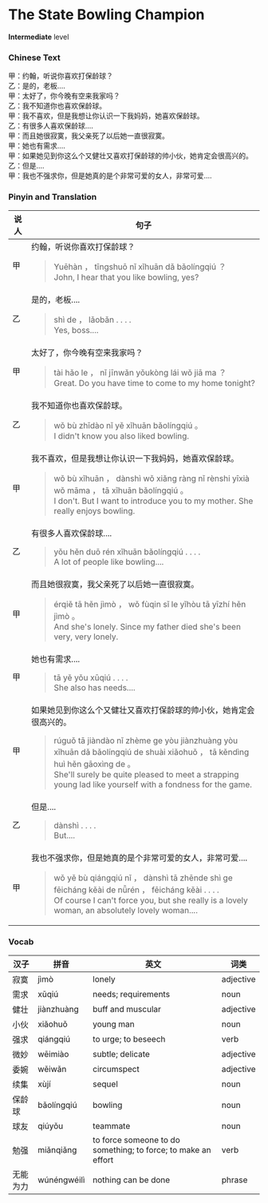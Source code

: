 # The State Bowling Champion
**Intermediate** level
### Chinese Text
甲：约翰，听说你喜欢打保龄球？<br />乙：是的，老板....<br />甲：太好了，你今晚有空来我家吗？<br />乙：我不知道你也喜欢保龄球。<br />甲：我不喜欢，但是我想让你认识一下我妈妈，她喜欢保龄球。<br />乙：有很多人喜欢保龄球....<br />甲：而且她很寂寞，我父亲死了以后她一直很寂寞。<br />甲：她也有需求....<br />甲：如果她见到你这么个又健壮又喜欢打保龄球的帅小伙，她肯定会很高兴的。<br />乙：但是....<br />甲：我也不强求你，但是她真的是个非常可爱的女人，非常可爱....

### Pinyin and Translation
|说人|句子|
|----|----|
|甲|约翰，听说你喜欢打保龄球？<blockquote>Yuēhàn ， tīngshuō nǐ xǐhuān dǎ bǎolíngqiú ？<br />John, I hear that you like bowling, yes?</blockquote>|
|乙|是的，老板....<blockquote>shì de ， lǎobǎn . . . .<br />Yes, boss....</blockquote>|
|甲|太好了，你今晚有空来我家吗？<blockquote>tài hǎo le ， nǐ jīnwǎn yǒukòng lái wǒ jiā ma ？<br />Great. Do you have time to come to my home tonight?</blockquote>|
|乙|我不知道你也喜欢保龄球。<blockquote>wǒ bù zhīdào nǐ yě xǐhuān bǎolíngqiú 。<br />I didn't know you also liked bowling.</blockquote>|
|甲|我不喜欢，但是我想让你认识一下我妈妈，她喜欢保龄球。<blockquote>wǒ bù xǐhuān ， dànshì wǒ xiǎng ràng nǐ rènshi yīxià wǒ māma ， tā xǐhuān bǎolíngqiú 。<br />I don't. But I want to introduce you to my mother. She really enjoys bowling.</blockquote>|
|乙|有很多人喜欢保龄球....<blockquote>yǒu hěn duō rén xǐhuān bǎolíngqiú . . . .<br />A lot of people like bowling....</blockquote>|
|甲|而且她很寂寞，我父亲死了以后她一直很寂寞。<blockquote>érqiě tā hěn jìmò ， wǒ fùqin sǐ le yǐhòu tā yīzhí hěn jìmò 。<br />And she's lonely. Since my father died she's been very, very lonely.</blockquote>|
|甲|她也有需求....<blockquote>tā yě yǒu xūqiú . . . .<br />She also has needs....</blockquote>|
|甲|如果她见到你这么个又健壮又喜欢打保龄球的帅小伙，她肯定会很高兴的。<blockquote>rúguǒ tā jiàndào nǐ zhème ge yòu jiànzhuàng yòu xǐhuān dǎ bǎolíngqiú de shuài xiǎohuǒ ， tā kěndìng huì hěn gāoxìng de 。<br />She'll surely be quite pleased to meet a strapping young lad like yourself with a fondness for the game.</blockquote>|
|乙|但是....<blockquote>dànshì . . . .<br />But....</blockquote>|
|甲|我也不强求你，但是她真的是个非常可爱的女人，非常可爱....<blockquote>wǒ yě bù qiángqiú nǐ ， dànshì tā zhēnde shì ge fēicháng kěài de nǚrén ， fēicháng kěài . . . .<br />Of course I can't force you, but she really is a lovely woman, an absolutely lovely woman....</blockquote>|
### Vocab
|汉子|拼音|英文|词类|
|----|----|----|----|
|寂寞|jìmò|lonely|adjective|
|需求|xūqiú|needs; requirements|noun|
|健壮|jiànzhuàng|buff and muscular|adjective|
|小伙|xiǎohuǒ|young man|noun|
|强求|qiángqiú|to urge; to beseech|verb|
|微妙|wēimiào|subtle; delicate|adjective|
|委婉|wěiwǎn|circumspect|adjective|
|续集|xùjí|sequel|noun|
|保龄球|bǎolíngqiú|bowling|noun|
|球友|qiúyǒu|teammate|noun|
|勉强|miǎnqiǎng|to force someone to do something; to force; to make an effort|verb|
|无能为力|wúnéngwéilì|nothing can be done|phrase|